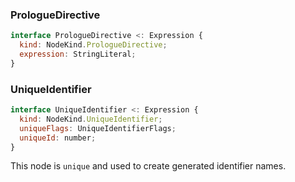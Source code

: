 ### PrologueDirective

```js
interface PrologueDirective <: Expression {
  kind: NodeKind.PrologueDirective;
  expression: StringLiteral;
}
```

### UniqueIdentifier

```js
interface UniqueIdentifier <: Expression {
  kind: NodeKind.UniqueIdentifier;
  uniqueFlags: UniqueIdentifierFlags;
  uniqueId: number;
}
```

This node is `unique` and used to create generated identifier names.
